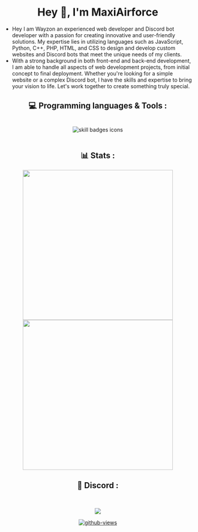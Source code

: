 
  <h1 align="center"> Hey 👋, I'm MaxiAirforce</h1>
  
- Hey I am Wayzon an experienced web developer and Discord bot developer with a passion for creating innovative and user-friendly solutions. My expertise lies in utilizing languages such as JavaScript, Python, C++, PHP, HTML, and CSS to design and develop custom websites and Discord bots that meet the unique needs of my clients. 
- With a strong background in both front-end and back-end development, I am able to handle all aspects of web development projects, from initial concept to final deployment. Whether you're looking for a simple website or a complex Discord bot, I have the skills and expertise to bring your vision to life. Let's work together to create something truly special.

<h2 align="center"> 💻 Programming languages & Tools : </h2>
<br>
<div align="center">
<img src="https://skillicons.dev/icons?i=html,css,js,php,py,mongodb,vscode,git,cpp,bots" alt="skill badges icons" />
  </div>
<br>
<h2 align="center"> 📊 Stats :</h2>
<p align="center">
  <a href="#"><img src="https://github-readme-stats.vercel.app/api?username=MaxiAirforce&include_all_commits=true&count_private=true&&show_icons=true&theme=tokyonight" width="400"></a> 
  <a href="#"><img src="https://github-readme-streak-stats.herokuapp.com/?user=MaxiAirforce&count_private=true&show_icons=true&theme=tokyonight" width="400"></a>


<h2 align="center"> 🔗 Discord :</h2>
<br>
<p align="center">
<img align="center" src="https://lanyard-profile-readme.vercel.app/api/499977210782941195">
</p>
<div align="center">
  
[![github-views](https://komarev.com/ghpvc/?username=MaxiAirforce&color=brightgreen)](https://github.com/MaxiAirforce)
  
</div>
